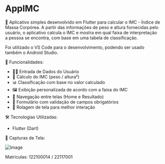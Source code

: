 # AppIMC

🧮 Aplicativo simples desenvolvido em Flutter para calcular o IMC - Índice de Massa Corpórea. A partir das informações de peso e altura fornecidas pelo usuário, o aplicativo calcula o IMC e mostra em qual faixa de interpretação a pessoa se encontra, com base em uma tabela de classificação.

Foi utilizado o VS Code para o desenvolvimento, podendo ser usado também o Android Studio.

🚀 Funcionalidades:

- 🧑‍💼 Entrada de Dados do Usuário
- 📏 Cálculo do IMC (peso / altura²)
- 📊 Classificação com base no valor calculado
- 🖼️ Exibição personalizada de acordo com a faixa do IMC
- 📱 Navegação entre telas (Home e Resultado)
- 🧰 Formulário com validação de campos obrigatórios
- 🧩 Rolagem de tela para melhor interação

🛠️ Tecnologias Utilizadas:

- Flutter (Dart)

📸 Capturas de Tela:

![Image](https://github.com/user-attachments/assets/f4004872-450d-49c1-b89e-7643d6136409)

Matriculas: 122100014 / 22117001
